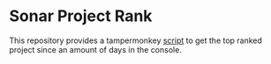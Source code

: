 # Sonar Project Rank

This repository provides a tampermonkey [script](sonarRank.js) to get the top ranked project since
an amount of days
in the console.


